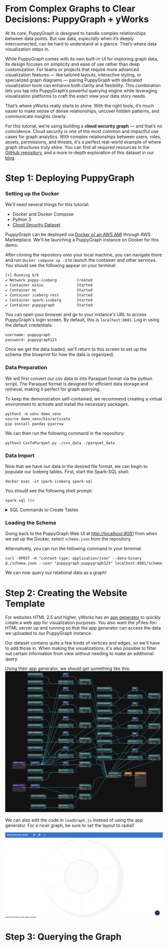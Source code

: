 # From Complex Graphs to Clear Decisions: PuppyGraph + yWorks
At its core, PuppyGraph is designed to handle complex relationships between data points. But raw data, *especially* when it’s deeply interconnected, can be hard to understand at a glance. That’s where data visualization steps in.

While PuppyGraph comes with its own built-in UI for exploring graph data, its design focuses on simplicity and ease of use rather than deep customization. For teams or projects that require more advanced visualization features — like tailored layouts, interactive styling, or specialized graph diagrams — pairing PuppyGraph with dedicated visualization tools can enhance both clarity and flexibility. This combination lets you tap into PuppyGraph’s powerful querying engine while leveraging visualization platforms to craft the exact view your data story needs.

That’s where yWorks really starts to shine. With the right tools, it’s much easier to make sense of dense relationships, uncover hidden patterns, and communicate insights clearly. 

For this tutorial, we’re using building a **cloud security graph** — and that’s no coincidence. Cloud security is one of the most common and impactful use cases for graph analytics. With complex relationships between users, roles, assets, permissions, and threats, it's a perfect real-world example of where graph structures truly shine. You can find all required resources in the [GitHub repository](https://github.com/puppygraph/puppygraph-getting-started/tree/main/use-case-demos/cloud-security-graph-demo), and a more in-depth exploration of this dataset in our [blog](https://www.puppygraph.com/blog/wiz-security-graph).


# Step 1: Deploying PuppyGraph

### Setting up the Docker
We'll need several things for this tutorial:
- Docker and Docker Compose
- Python 3
- [Cloud Security Dataset](https://github.com/puppygraph/puppygraph-getting-started/tree/main/use-case-demos/cloud-security-graph-demo)

PuppyGraph can be deployed via [Docker or an AWS AMI](https://docs.puppygraph.com/getting-started/) through AWS Marketplace. We'll be launching a PuppyGraph instance on Docker for this demo.

After cloning the repository onto your local machine, you can navigate there and run `docker compose up -d` to launch the container and other services. You should see the following appear on your terminal:
```
[+] Running 6/6
✔ Network puppy-iceberg         Created
✔ Container minio               Started
✔ Container mc                  Started
✔ Container iceberg-rest        Started
✔ Container spark-iceberg       Started
✔ Container puppygraph          Started
```

You can open your browser and go to your instance's URL to access PuppyGraph's login screen. By default, this is `localhost:8081`. Log in using the default credentials:
```
username: puppygraph
password: puppygraph123
```

Once we get the data loaded, we'll return to this screen to set up the schema (the blueprint for how the data is organized).

### Data Preparation
We will first convert our csv data to into Paraquet format via the python script. The Paraquet format is designed for efficient data storage and retrieval, making it perfect for graph querying.

To keep the demonstration self-contained, we recommend creating a virtual environment to activate and install the necessary packages.
```
python3 -m venv demo_venv
source demo_venv/bin/activate
pip install pandas pyarrow
```

We can then run the following command in the repository:
```
python3 CsvToParquet.py ./csv_data ./parquet_data
```

### Data Import
Now that we have our data in the desired file format, we can begin to populate our Iceberg tables. First, start the Spark-SQL shell:
```
docker exec -it spark-iceberg spark-sql
```

You should see the following shell prompt:
```
spark-sql ()>
```

<details>
<summary>SQL Commands to Create Tables</summary>

```CREATE DATABASE security_graph;

CREATE EXTERNAL TABLE security_graph.Users (
  user_id               BIGINT,
  username              STRING,
  email                 STRING,
  phone                 STRING,
  created_at            TIMESTAMP,
  last_login            TIMESTAMP,
  account_status        STRING,
  authentication_method STRING,
  failed_login_attempts INT
) USING iceberg;

CREATE EXTERNAL TABLE security_graph.InternetGateways (
  internet_gateway_id   BIGINT,
  name                  STRING,
  region                STRING,
  status                STRING
) USING iceberg;

CREATE EXTERNAL TABLE security_graph.UserInternetGatewayAccess (
  user_id               BIGINT,
  internet_gateway_id   BIGINT,
  access_level          STRING,
  granted_at            TIMESTAMP,
  expires_at            TIMESTAMP,
  last_accessed_at      TIMESTAMP
) USING iceberg;

CREATE EXTERNAL TABLE security_graph.UserInternetGatewayAccessLog (
  log_id                BIGINT,
  user_id               BIGINT,
  internet_gateway_id   BIGINT,
  access_time           TIMESTAMP
) USING iceberg;

CREATE EXTERNAL TABLE security_graph.VPCs (
  vpc_id BIGINT,
  name STRING
) USING iceberg;

CREATE EXTERNAL TABLE security_graph.InternetGatewayVPC (
  internet_gateway_id BIGINT,
  vpc_id BIGINT
) USING iceberg;

CREATE EXTERNAL TABLE security_graph.Subnets (
  subnet_id BIGINT,
  vpc_id BIGINT,
  name STRING
) USING iceberg;

CREATE EXTERNAL TABLE security_graph.SecurityGroups (
  security_group_id BIGINT,
  name STRING
) USING iceberg;

CREATE EXTERNAL TABLE security_graph.SubnetSecurityGroup (
  subnet_id BIGINT,
  security_group_id BIGINT
) USING iceberg;

CREATE EXTERNAL TABLE security_graph.NetworkInterfaces (
  network_interface_id BIGINT,
  subnet_id BIGINT,
  security_group_id BIGINT,
  name STRING
) USING iceberg;

CREATE EXTERNAL TABLE security_graph.VMInstances (
  vm_instance_id BIGINT,
  network_interface_id BIGINT,
  role_id BIGINT,
  name STRING
) USING iceberg;

CREATE EXTERNAL TABLE security_graph.Roles (
  role_id BIGINT,
  name STRING
) USING iceberg;

CREATE EXTERNAL TABLE security_graph.Resources (
  resource_id BIGINT,
  name STRING
) USING iceberg;

CREATE EXTERNAL TABLE security_graph.RoleResourceAccess (
  role_id BIGINT,
  resource_id BIGINT
) USING iceberg;

CREATE EXTERNAL TABLE security_graph.PublicIPs (
  public_ip_id BIGINT,
  ip_address STRING,
  network_interface_id BIGINT
) USING iceberg;

CREATE EXTERNAL TABLE security_graph.PrivateIPs (
  private_ip_id BIGINT,
  ip_address STRING,
  network_interface_id BIGINT
) USING iceberg;

CREATE EXTERNAL TABLE security_graph.IngressRules (
  ingress_rule_id BIGINT,
  security_group_id BIGINT,
  protocol STRING,
  port_range STRING,
  source STRING
) USING iceberg;

CREATE EXTERNAL TABLE security_graph.IngressRuleInternetGateway (
  ingress_rule_id BIGINT,
  internet_gateway_id BIGINT
) USING iceberg;

INSERT INTO security_graph.Users
SELECT
    user_id,
    username,
    email,
    phone,
    CAST(created_at AS TIMESTAMP),
    CAST(last_login AS TIMESTAMP),
    account_status,
    authentication_method,
    failed_login_attempts
FROM parquet.`/parquet_data/Users.parquet`;

INSERT INTO security_graph.InternetGateways
SELECT * FROM parquet.`/parquet_data/InternetGateways.parquet`;

INSERT INTO security_graph.UserInternetGatewayAccess
SELECT
    user_id,
    internet_gateway_id,
    access_level,
    CAST(granted_at AS TIMESTAMP),
    CAST(expires_at AS TIMESTAMP),
    CAST(last_accessed_at AS TIMESTAMP)
FROM parquet.`/parquet_data/UserInternetGatewayAccess.parquet`;

INSERT INTO security_graph.UserInternetGatewayAccessLog
SELECT
    log_id,
    user_id,
    internet_gateway_id,
    CAST(access_time AS TIMESTAMP)
FROM parquet.`/parquet_data/UserInternetGatewayAccessLog.parquet`;

INSERT INTO security_graph.VPCs
SELECT * FROM parquet.`/parquet_data/VPCs.parquet`;

INSERT INTO security_graph.InternetGatewayVPC
SELECT * FROM parquet.`/parquet_data/InternetGatewayVPC.parquet`;

INSERT INTO security_graph.Subnets
SELECT * FROM parquet.`/parquet_data/Subnets.parquet`;

INSERT INTO security_graph.SecurityGroups
SELECT * FROM parquet.`/parquet_data/SecurityGroups.parquet`;

INSERT INTO security_graph.SubnetSecurityGroup
SELECT * FROM parquet.`/parquet_data/SubnetSecurityGroup.parquet`;

INSERT INTO security_graph.NetworkInterfaces
SELECT * FROM parquet.`/parquet_data/NetworkInterfaces.parquet`;

INSERT INTO security_graph.VMInstances
SELECT * FROM parquet.`/parquet_data/VMInstances.parquet`;

INSERT INTO security_graph.Roles
SELECT * FROM parquet.`/parquet_data/Roles.parquet`;

INSERT INTO security_graph.Resources  
SELECT * FROM parquet.`/parquet_data/Resources.parquet`;

INSERT INTO security_graph.RoleResourceAccess  
SELECT * FROM parquet.`/parquet_data/RoleResourceAccess.parquet`;

INSERT INTO security_graph.PublicIPs
SELECT * FROM parquet.`/parquet_data/PublicIPs.parquet`;

INSERT INTO security_graph.PrivateIPs 
SELECT * FROM parquet.`/parquet_data/PrivateIPs.parquet`;

INSERT INTO security_graph.IngressRules 
SELECT * FROM parquet.`/parquet_data/IngressRules.parquet`;

INSERT INTO security_graph.IngressRuleInternetGateway 
SELECT * FROM parquet.`/parquet_data/IngressRuleInternetGateway.parquet`;
```
</details>

### Loading the Schema
Going back to the PuppyGraph Web UI at [http://localhost:8081](http://localhost:8081) from when we set up the Docker, select `schema.json` from the repository. 

Alternatively, you can run the following command in your terminal:
```
curl -XPOST -H "content-type: application/json" --data-binary @./schema.json --user "puppygraph:puppygraph123" localhost:8081/schema
```

We can now query our relational data as a graph!

# Step 2: Creating the Website Template
For websites HTML 2.5 and higher, yWorks has an [app generator](https://www.yworks.com/app-generator/) to quickly create a web app for visualization purposes. You also want the yFiles-for-HTML server up and running so that the app generator can access the data we uploaded to our PuppyGraph instance.

Our dataset contains quite a few kinds of vertices and edges, so we'll have to add those in. When making the visualizations, it's also possible to filter out certain information from view without needing to make an additional query.

Using their app generator, we should get something like this:
![](app_generator.png)

We can also edit the code in `loadGraph.js` instead of using the app generator. For a nicer graph, be sure to set the layout to radial!

![](webview.png)

# Step 3: Querying the Graph